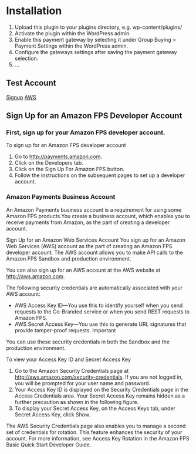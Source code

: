 Installation
============

1. Upload this plugin to your plugins directory, e.g. wp-content/plugins/
2. Activate the plugin within the WordPress admin.
3. Enable this payment gateway by selecting it under Group Buying > Payment Settings within the WordPress admin.
4. Configure the gateways settings after saving the payment gateway selection.
5. ...


## Test Account

[Signup](http://docs.amazonwebservices.com/AmazonFPS/latest/SandboxLanding/index.html)
[AWS](http://aws.amazon.com/)



## Sign Up for an Amazon FPS Developer Account
### First, sign up for your Amazon FPS developer account.

To sign up for an Amazon FPS developer account
1. Go to http://payments.amazon.com.
2. Click on the Developers tab.
3. Click on the Sign Up For Amazon FPS button.
4. Follow the instructions on the subsequent pages to set up a developer account.


### Amazon Payments Business Account

An Amazon Payments business account is a requirement for using some Amazon FPS products.You
create a business account, which enables you to receive payments from Amazon, as the part of creating
a developer account.

Sign Up for an Amazon Web Services Account
You sign up for an Amazon Web Services (AWS) account as the part of creating an Amazon FPS developer
account. The AWS account allows you to make API calls to the Amazon FPS Sandbox and production
environment.

You can also sign up for an AWS account at the AWS website at http://aws.amazon.com.

The following security credentials are automatically associated with your AWS account:

* AWS Access Key ID—You use this to identify yourself when you send requests to the Co-Branded
service or when you send REST requests to Amazon FPS.
* AWS Secret Access Key—You use this to generate URL signatures that provide tamper-proof requests.
Important

You can use these security credentials in both the Sandbox and the production environment.

To view your Access Key ID and Secret Access Key
1. Go to the Amazon Security Credentials page at http://aws.amazon.com/security-credentials. If you
are not logged in, you will be prompted for your user name and password.
2. Your Access Key ID is displayed on the Security Credentials page in the Access Credentials area.
Your Secret Access Key remains hidden as a further precaution as shown in the following figure.
3. To display your Secret Access Key, on the Access Keys tab, under Secret Access Key, click Show.

The AWS Security Credentials page also enables you to manage a second set of credentials for rotation.
This feature enhances the security of your account.
For more information, see Access Key Rotation in the Amazon FPS Basic Quick Start Developer Guide.
